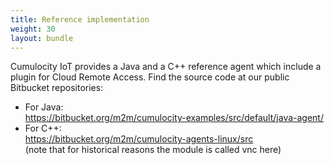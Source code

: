 ```yaml
---
title: Reference implementation
weight: 30
layout: bundle
---
```


Cumulocity IoT provides a Java and a C++ reference agent which include a plugin for Cloud Remote Access. Find the source code at our public Bitbucket repositories:

* For Java:<br>
	https://bitbucket.org/m2m/cumulocity-examples/src/default/java-agent/
* For C++:<br>
	https://bitbucket.org/m2m/cumulocity-agents-linux/src <br>
	(note that for historical reasons the module is called vnc here)
